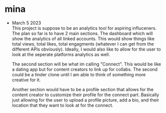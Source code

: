 # mina

- March 5 2023 \
    This project is suppose to be an analytics tool for aspiring influceners. The plan so far is to have 2 main sections. The dashboard which will show the analytics of all linked accounts. This would show things like total views, total likes, total engagments (whatever I can get from the different APIs obviously). Ideally, I would also like to allow for the user to look at the seperate platforms analytics as well.

    The second section will be what im calling "Connect". This would be like a dating app but for content creators to link up for collabs. The second could be a tinder clone until I am able to think of something more creative for it.

    Another section would have to be a profile section that allows for the content creator to customize their profile for the connect part. Basically just allowing for the user to upload a profile picture, add a bio, and their location that they want to look at for the connect.
